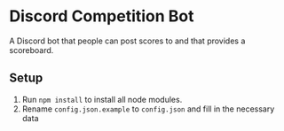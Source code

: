 # Discord Competition Bot

A Discord bot that people can post scores to and that provides a scoreboard.

## Setup

1. Run `npm install` to install all node modules.
2. Rename `config.json.example` to `config.json` and fill in the necessary data
